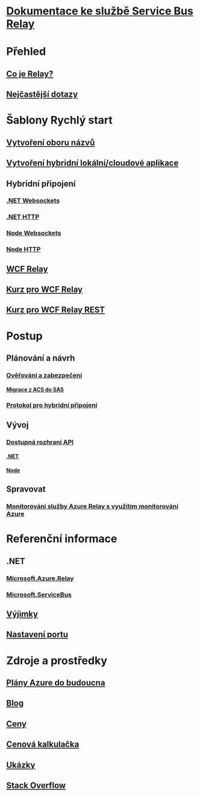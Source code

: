 # [Dokumentace ke službě Service Bus Relay](index.md)

# Přehled
## [Co je Relay?](relay-what-is-it.md)
## [Nejčastější dotazy](relay-faq.md)

# Šablony Rychlý start
## [Vytvoření oboru názvů](relay-create-namespace-portal.md)
## [Vytvoření hybridní lokální/cloudové aplikace](service-bus-dotnet-hybrid-app-using-service-bus-relay.md)
## Hybridní připojení
### [.NET Websockets](relay-hybrid-connections-dotnet-get-started.md)
### [.NET HTTP](relay-hybrid-connections-http-requests-dotnet-get-started.md)
### [Node Websockets](relay-hybrid-connections-node-get-started.md)
### [Node HTTP](relay-hybrid-connections-http-requests-node-get-started.md)
## [WCF Relay](relay-wcf-dotnet-get-started.md)
## [Kurz pro WCF Relay](service-bus-relay-tutorial.md)
## [Kurz pro WCF Relay REST](service-bus-relay-rest-tutorial.md)

# Postup
## Plánování a návrh
### [Ověřování a zabezpečení](relay-authentication-and-authorization.md)
#### [Migrace z ACS do SAS](relay-migrate-acs-sas.md)
### [Protokol pro hybridní připojení](relay-hybrid-connections-protocol.md)
## Vývoj
### [Dostupná rozhraní API](relay-api-overview.md)
#### [.NET](relay-hybrid-connections-dotnet-api-overview.md)
#### [Node](relay-hybrid-connections-node-ws-api-overview.md)
## Spravovat
### [Monitorování služby Azure Relay s využitím monitorování Azure](relay-metrics-azure-monitor.md)

# Referenční informace
## .NET
### [Microsoft.Azure.Relay](/dotnet/api/microsoft.azure.relay)
### [Microsoft.ServiceBus](/dotnet/api/Microsoft.ServiceBus)
## [Výjimky](relay-exceptions.md)
## [Nastavení portu](relay-port-settings.md)

# Zdroje a prostředky
## [Plány Azure do budoucna](https://azure.microsoft.com/roadmap/?category=enterprise-integration)
## [Blog](https://blogs.msdn.microsoft.com/servicebus/)
## [Ceny](https://azure.microsoft.com/pricing/details/service-bus/)
## [ Cenová kalkulačka](https://azure.microsoft.com/pricing/calculator/)
## [Ukázky](https://github.com/azure/azure-relay/tree/master/samples)
## [Stack Overflow](http://stackoverflow.com/questions/tagged/azure-servicebusrelay)
